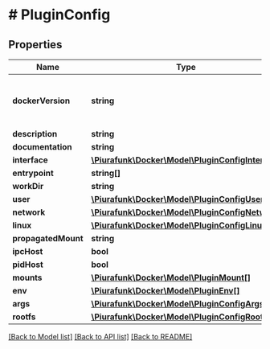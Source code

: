 # # PluginConfig

## Properties

Name | Type | Description | Notes
------------ | ------------- | ------------- | -------------
**dockerVersion** | **string** | Docker Version used to create the plugin | [optional] 
**description** | **string** |  | 
**documentation** | **string** |  | 
**interface** | [**\Piurafunk\Docker\Model\PluginConfigInterface**](PluginConfigInterface.md) |  | 
**entrypoint** | **string[]** |  | 
**workDir** | **string** |  | 
**user** | [**\Piurafunk\Docker\Model\PluginConfigUser**](PluginConfigUser.md) |  | [optional] 
**network** | [**\Piurafunk\Docker\Model\PluginConfigNetwork**](PluginConfigNetwork.md) |  | 
**linux** | [**\Piurafunk\Docker\Model\PluginConfigLinux**](PluginConfigLinux.md) |  | 
**propagatedMount** | **string** |  | 
**ipcHost** | **bool** |  | 
**pidHost** | **bool** |  | 
**mounts** | [**\Piurafunk\Docker\Model\PluginMount[]**](PluginMount.md) |  | 
**env** | [**\Piurafunk\Docker\Model\PluginEnv[]**](PluginEnv.md) |  | 
**args** | [**\Piurafunk\Docker\Model\PluginConfigArgs**](PluginConfigArgs.md) |  | 
**rootfs** | [**\Piurafunk\Docker\Model\PluginConfigRootfs**](PluginConfigRootfs.md) |  | [optional] 

[[Back to Model list]](../../README.md#documentation-for-models) [[Back to API list]](../../README.md#documentation-for-api-endpoints) [[Back to README]](../../README.md)


